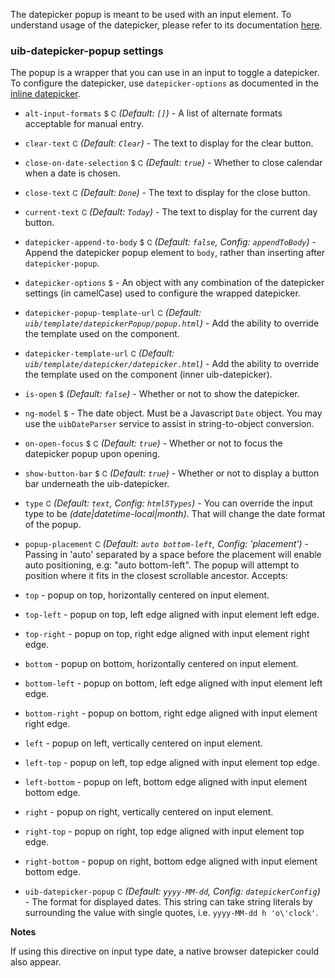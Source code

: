 The datepicker popup is meant to be used with an input element. To understand usage of the datepicker, please refer to its documentation [here](https://angular-ui.github.io/bootstrap/#/datepicker).

### uib-datepicker-popup settings

The popup is a wrapper that you can use in an input to toggle a datepicker. To configure the datepicker, use `datepicker-options` as documented in the [inline datepicker](https://angular-ui.github.io/bootstrap/#/datepicker).

* `alt-input-formats`
<small class="badge">$</small>
<small class="badge">C</small>
_(Default: `[]`)_ -
A list of alternate formats acceptable for manual entry.

* `clear-text`
<small class="badge">C</small>
_(Default: `Clear`)_ -
The text to display for the clear button.

* `close-on-date-selection`
<small class="badge">$</small>
<small class="badge">C</small>
_(Default: `true`)_ -
Whether to close calendar when a date is chosen.

* `close-text`
<small class="badge">C</small>
_(Default: `Done`)_ -
The text to display for the close button.

* `current-text`
<small class="badge">C</small>
_(Default: `Today`)_ -
The text to display for the current day button.

* `datepicker-append-to-body`
<small class="badge">$</small>
<small class="badge">C</small>
_(Default: `false`, Config: `appendToBody`)_ -
Append the datepicker popup element to `body`, rather than inserting after `datepicker-popup`.

* `datepicker-options`
<small class="badge">$</small> -
An object with any combination of the datepicker settings (in camelCase) used to configure the wrapped datepicker.

* `datepicker-popup-template-url`
<small class="badge">C</small>
_(Default: `uib/template/datepickerPopup/popup.html`)_ -
Add the ability to override the template used on the component.

* `datepicker-template-url`
<small class="badge">C</small>
_(Default: `uib/template/datepicker/datepicker.html`)_ -
Add the ability to override the template used on the component (inner uib-datepicker).

* `is-open`
<small class="badge">$</small>
<i class="glyphicon glyphicon-eye-open"></i>
_(Default: `false`)_ -
Whether or not to show the datepicker.

* `ng-model`
  <small class="badge">$</small>
  <i class="glyphicon glyphicon-eye-open"></i> -
  The date object. Must be a Javascript `Date` object. You may use the `uibDateParser` service to assist in string-to-object conversion.

* `on-open-focus`
<small class="badge">$</small>
<small class="badge">C</small>
_(Default: `true`)_ -
Whether or not to focus the datepicker popup upon opening.

* `show-button-bar`
<small class="badge">$</small>
<small class="badge">C</small>
_(Default: `true`)_ -
Whether or not to display a button bar underneath the uib-datepicker.

* `type`
<small class="badge">C</small>
_(Default: `text`, Config: `html5Types`)_ -
You can override the input type to be _(date|datetime-local|month)_. That will change the date format of the popup.

* `popup-placement`
 <small class="badge">C</small>
 _(Default: `auto bottom-left`, Config: 'placement')_ -
Passing in 'auto' separated by a space before the placement will enable auto positioning, e.g: "auto bottom-left". The popup will attempt to position where it fits in the closest scrollable ancestor. Accepts:

 * `top` - popup on top, horizontally centered on input element.
 * `top-left` - popup on top, left edge aligned with input element left edge.
 * `top-right` - popup on top, right edge aligned with input element right edge.
 * `bottom` - popup on bottom, horizontally centered on input element.
 * `bottom-left` - popup on bottom, left edge aligned with input element left edge.
 * `bottom-right` - popup on bottom, right edge aligned with input element right edge.
 * `left` - popup on left, vertically centered on input element.
 * `left-top` - popup on left, top edge aligned with input element top edge.
 * `left-bottom` - popup on left, bottom edge aligned with input element bottom edge.
 * `right` - popup on right, vertically centered on input element.
 * `right-top` - popup on right, top edge aligned with input element top edge.
 * `right-bottom` - popup on right, bottom edge aligned with input element bottom edge.

* `uib-datepicker-popup`
<small class="badge">C</small>
_(Default: `yyyy-MM-dd`, Config: `datepickerConfig`)_ -
The format for displayed dates. This string can take string literals by surrounding the value with single quotes, i.e. `yyyy-MM-dd h 'o\'clock'`.

**Notes**

If using this directive on input type date, a native browser datepicker could also appear.
